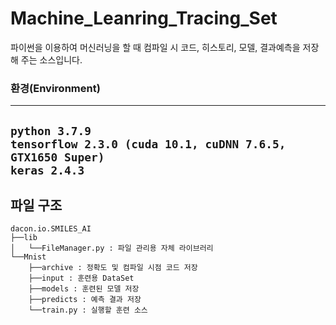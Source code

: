 # Machine_Leanring_Tracing_Set
파이썬을 이용하여 머신러닝을 할 때 컴파일 시 코드, 히스토리, 모델, 결과예측을 저장해 주는 소스입니다.
### 환경(Environment)
---
`python 3.7.9`  
`tensorflow 2.3.0 (cuda 10.1, cuDNN 7.6.5, GTX1650 Super)`  
`keras 2.4.3`
---

## 파일 구조
```
dacon.io.SMILES_AI
├──lib
│   └──FileManager.py : 파일 관리용 자체 라이브러리
└──Mnist
    ├──archive : 정확도 및 컴파일 시점 코드 저장
    ├──input : 훈련용 DataSet
    ├──models : 훈련된 모델 저장
    ├──predicts : 예측 결과 저장
    └──train.py : 실행할 훈련 소스
```